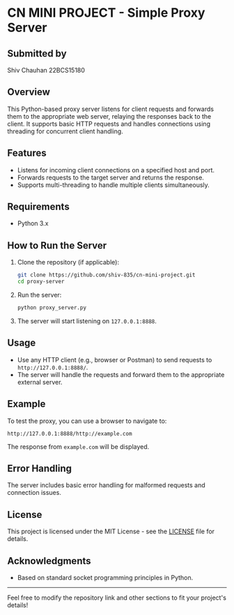 # CN MINI PROJECT - Simple Proxy Server

## Submitted by
Shiv Chauhan 22BCS15180

## Overview

This Python-based proxy server listens for client requests and forwards them to the appropriate web server, relaying the responses back to the client. It supports basic HTTP requests and handles connections using threading for concurrent client handling.

## Features

- Listens for incoming client connections on a specified host and port.
- Forwards requests to the target server and returns the response.
- Supports multi-threading to handle multiple clients simultaneously.

## Requirements

- Python 3.x

## How to Run the Server

1. Clone the repository (if applicable):
   ```bash
   git clone https://github.com/shiv-835/cn-mini-project.git
   cd proxy-server
   ```

2. Run the server:
   ```bash
   python proxy_server.py
   ```

3. The server will start listening on `127.0.0.1:8888`.

## Usage

- Use any HTTP client (e.g., browser or Postman) to send requests to `http://127.0.0.1:8888/`.
- The server will handle the requests and forward them to the appropriate external server.

## Example

To test the proxy, you can use a browser to navigate to:
```
http://127.0.0.1:8888/http://example.com
```
The response from `example.com` will be displayed.

## Error Handling

The server includes basic error handling for malformed requests and connection issues.

## License

This project is licensed under the MIT License - see the [LICENSE](LICENSE) file for details.

## Acknowledgments

- Based on standard socket programming principles in Python.

---

Feel free to modify the repository link and other sections to fit your project's details!
